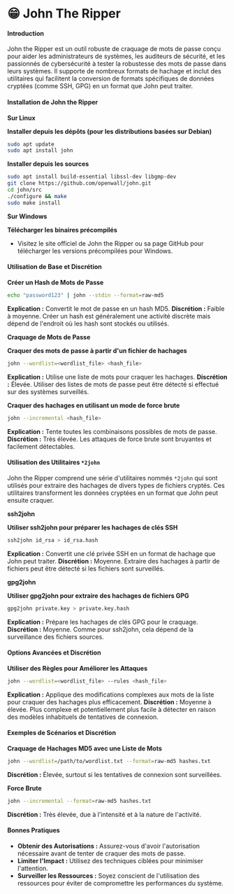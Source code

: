 # 😁 John The Ripper

#### Introduction

John the Ripper est un outil robuste de craquage de mots de passe conçu pour aider les administrateurs de systèmes, les auditeurs de sécurité, et les passionnés de cybersécurité à tester la robustesse des mots de passe dans leurs systèmes. Il supporte de nombreux formats de hachage et inclut des utilitaires qui facilitent la conversion de formats spécifiques de données cryptées (comme SSH, GPG) en un format que John peut traiter.

#### Installation de John the Ripper

**Sur Linux**

**Installer depuis les dépôts (pour les distributions basées sur Debian)**

```bash
sudo apt update
sudo apt install john
```

**Installer depuis les sources**

```bash
sudo apt install build-essential libssl-dev libgmp-dev
git clone https://github.com/openwall/john.git
cd john/src
./configure && make
sudo make install
```

**Sur Windows**

**Télécharger les binaires précompilés**

* Visitez le site officiel de John the Ripper ou sa page GitHub pour télécharger les versions précompilées pour Windows.

#### Utilisation de Base et Discrétion

**Créer un Hash de Mots de Passe**

```bash
echo "password123" | john --stdin --format=raw-md5
```

**Explication :** Convertit le mot de passe en un hash MD5. **Discrétion :** Faible à moyenne. Créer un hash est généralement une activité discrète mais dépend de l'endroit où les hash sont stockés ou utilisés.

**Craquage de Mots de Passe**

**Craquer des mots de passe à partir d'un fichier de hachages**

```bash
john --wordlist=<wordlist_file> <hash_file>
```

**Explication :** Utilise une liste de mots pour craquer les hachages. **Discrétion :** Élevée. Utiliser des listes de mots de passe peut être détecté si effectué sur des systèmes surveillés.

**Craquer des hachages en utilisant un mode de force brute**

```bash
john --incremental <hash_file>
```

**Explication :** Tente toutes les combinaisons possibles de mots de passe. **Discrétion :** Très élevée. Les attaques de force brute sont bruyantes et facilement détectables.

#### Utilisation des Utilitaires `*2john`

John the Ripper comprend une série d'utilitaires nommés `*2john` qui sont utilisés pour extraire des hachages de divers types de fichiers cryptés. Ces utilitaires transforment les données cryptées en un format que John peut ensuite craquer.

**ssh2john**

**Utiliser ssh2john pour préparer les hachages de clés SSH**

```bash
ssh2john id_rsa > id_rsa.hash
```

**Explication :** Convertit une clé privée SSH en un format de hachage que John peut traiter. **Discrétion :** Moyenne. Extraire des hachages à partir de fichiers peut être détecté si les fichiers sont surveillés.

**gpg2john**

**Utiliser gpg2john pour extraire des hachages de fichiers GPG**

```bash
gpg2john private.key > private.key.hash
```

**Explication :** Prépare les hachages de clés GPG pour le craquage. **Discrétion :** Moyenne. Comme pour ssh2john, cela dépend de la surveillance des fichiers sources.

#### Options Avancées et Discrétion

**Utiliser des Règles pour Améliorer les Attaques**

```bash
john --wordlist=<wordlist_file> --rules <hash_file>
```

**Explication :** Applique des modifications complexes aux mots de la liste pour craquer des hachages plus efficacement. **Discrétion :** Moyenne à élevée. Plus complexe et potentiellement plus facile à détecter en raison des modèles inhabituels de tentatives de connexion.

#### Exemples de Scénarios et Discrétion

**Craquage de Hachages MD5 avec une Liste de Mots**

```bash
john --wordlist=/path/to/wordlist.txt --format=raw-md5 hashes.txt
```

**Discrétion :** Élevée, surtout si les tentatives de connexion sont surveillées.

**Force Brute**

```bash
john --incremental --format=raw-md5 hashes.txt
```

**Discrétion :** Très élevée, due à l'intensité et à la nature de l'activité.

#### Bonnes Pratiques

* **Obtenir des Autorisations :** Assurez-vous d'avoir l'autorisation nécessaire avant de tenter de craquer des mots de passe.
* **Limiter l'Impact :** Utilisez des techniques ciblées pour minimiser l'attention.
* **Surveiller les Ressources :** Soyez conscient de l'utilisation des ressources pour éviter de compromettre les performances du système.
